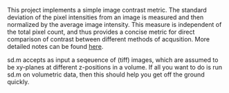 This project implements a simple image contrast metric. The standard deviation of the pixel intensities from an image is measured and then normalized by the average image intensity. This measure is independent of the total pixel count, and thus provides a  concise metric for direct comparison of contrast between different methods of acqusition. More detailed notes can be found [here](https://www.biorxiv.org/content/biorxiv/early/2018/08/29/403303.full.pdf).

sd.m accepts as input a seqeuence of (tiff) images, which are assumed to be xy-planes at different z-positions in a volume. If all you want to do is run sd.m on volumetric data, then this should help you get off the ground quickly.
